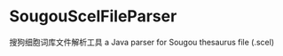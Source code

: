 SougouScelFileParser
====================

搜狗细胞词库文件解析工具 a Java parser for Sougou thesaurus file (.scel)
